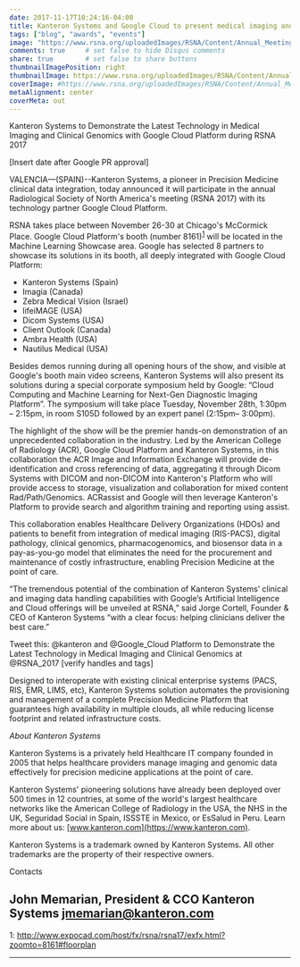 ```yaml
---
date: 2017-11-17T10:24:16-04:00
title: Kanteron Systems and Google Cloud to present medical imaging and genomic data integration at RSNA 2017
tags: ["blog", "awards", "events"]
image: "https://www.rsna.org/uploadedImages/RSNA/Content/Annual_Meeting/2017/Exhibitor_Assets/RSNA-2017-Logo-with-Dates.png"
comments: true     # set false to hide Disqus comments
share: true        # set false to share buttons
thumbnailImagePosition: right
thumbnailImage: https://www.rsna.org/uploadedImages/RSNA/Content/Annual_Meeting/2017/Exhibitor_Assets/RSNA-2017-Logo-with-Dates.png
coverImage: #https://www.rsna.org/uploadedImages/RSNA/Content/Annual_Meeting/2017/Exhibitor_Assets/RSNA-2017-Logo-with-Dates.png
metaAlignment: center
coverMeta: out
---
```


Kanteron Systems to Demonstrate the Latest Technology in Medical Imaging and Clinical Genomics with Google Cloud Platform during RSNA 2017

<!--more-->

[Insert date after Google PR approval]

VALENCIA—(SPAIN)--Kanteron Systems, a pioneer in Precision Medicine clinical data integration, today announced it will participate in the annual Radiological Society of North America's meeting (RSNA 2017) with its technology partner Google Cloud Platform.

RSNA takes place between November 26-30 at Chicago's McCormick Place. Google Cloud Platform's booth (number 8161)<sup>[1](#footnote1)</sup> will be located in the Machine Learning Showcase area. Google has selected 8 partners to showcase its solutions in its booth, all deeply integrated with Google Cloud Platform:

- Kanteron Systems (Spain)
- Imagia (Canada)
- Zebra Medical Vision (Israel)
- lifeiMAGE (USA)
- Dicom Systems (USA)
- Client Outlook (Canada)
- Ambra Health (USA)
- Nautilus Medical (USA)

Besides demos running during all opening hours of the show, and visible at Google's booth main video screens, Kanteron Systems will also present its solutions during a special corporate symposium held by Google: “Cloud Computing and Machine Learning for Next-Gen Diagnostic Imaging Platform”. The symposium will take place Tuesday, November 28th, 1:30pm – 2:15pm, in room S105D followed by an expert panel (2:15pm– 3:00pm).

The highlight of the show will be the premier hands-on demonstration of an unprecedented collaboration in the industry. Led by the American College of Radiology (ACR), Google Cloud Platform and Kanteron Systems, in this collaboration the ACR Image and Information Exchange will provide de-identification and cross referencing of data, aggregating it through Dicom Systems with DICOM and non-DICOM into Kanteron's Platform who will provide access to storage, visualization and collaboration for mixed content Rad/Path/Genomics. ACRassist and Google will then leverage Kanteron's Platform to provide search and algorithm training and reporting using assist.

This collaboration enables Healthcare Delivery Organizations (HDOs) and patients to benefit from integration of medical imaging (RIS-PACS), digital pathology, clinical genomics, pharmacogenomics, and biosensor data in a pay-as-you-go model that eliminates the need for the procurement and maintenance of costly infrastructure, enabling Precision Medicine at the point of care.

“The tremendous potential of the combination of Kanteron Systems’ clinical and imaging data handling capabilities with Google’s Artificial Intelligence and Cloud offerings will be unveiled at RSNA,” said Jorge Cortell, Founder & CEO of Kanteron Systems “with a clear focus: helping clinicians deliver the best care.” 

Tweet this: @kanteron and @Google_Cloud Platform to Demonstrate the Latest Technology in Medical Imaging and Clinical Genomics at @RSNA_2017 [verify handles and tags]

Designed to interoperate with existing clinical enterprise systems (PACS, RIS, EMR, LIMS, etc), Kanteron Systems solution automates the provisioning and management of a complete Precision Medicine Platform that guarantees high availability in multiple clouds, all while reducing license footprint and related infrastructure costs.



*About Kanteron Systems*

Kanteron Systems is a privately held Healthcare IT company founded in 2005 that helps healthcare providers manage imaging and genomic data effectively for precision medicine applications at the point of care.

Kanteron Systems' pioneering solutions have already been deployed over 500 times in 12 countries, at some of the world's largest healthcare networks like the American College of Radiology in the USA, the NHS in the UK, Seguridad Social in Spain, ISSSTE in Mexico, or EsSalud in Peru. Learn more about us: [www.kanteron.com](https://www.kanteron.com).


Kanteron Systems is a trademark owned by Kanteron Systems. All other trademarks are the property of their respective owners.

Contacts

John Memarian, President & CCO
Kanteron Systems
jmemarian@kanteron.com
----

<a name="footnote1">1</a>: http://www.expocad.com/host/fx/rsna/rsna17/exfx.html?zoomto=8161#floorplan

----

  